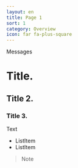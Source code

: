 ```yaml
---
layout: en
title: Page 1
sort: 1
category: Overview
icon: far fa-plus-square
---
```

<p class="message">
   Messages
</p>

# Title.
## Title 2.
### Title 3.

Text

- ListItem
- ListItem

> Note

